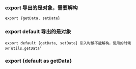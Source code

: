 ### export 导出的是对象，需要解构

```
export {getData, setDate}
```

### export default 导出的是对象

```
export default {getData, setDate} 引入时候不能解构，使用的时候用‘utils.getData’
```

### export {default as getData}